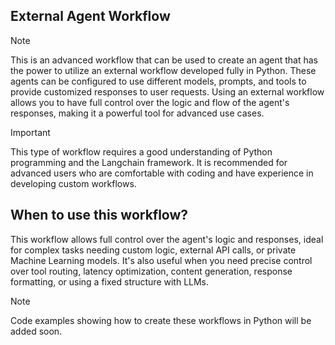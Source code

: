 ## External Agent Workflow

> [!NOTE] 
> This is an advanced workflow that can be used to create an agent that has the power to utilize an external workflow developed fully in Python. These agents can be configured to use different models, prompts, and tools to provide customized responses to user requests.  Using an external workflow allows you to have full control over the logic and flow of the agent's responses, making it a powerful tool for advanced use cases.

> [!IMPORTANT]
> This type of workflow requires a good understanding of Python programming and the Langchain framework. It is recommended for advanced users who are comfortable with coding and have experience in developing custom workflows.

## When to use this workflow?

This workflow allows full control over the agent's logic and responses, ideal for complex tasks needing custom logic, external API calls, or private Machine Learning models. It's also useful when you need precise control over tool routing, latency optimization, content generation, response formatting, or using a fixed structure with LLMs.

> [!NOTE]
> Code examples showing how to create these workflows in Python will be added soon.
